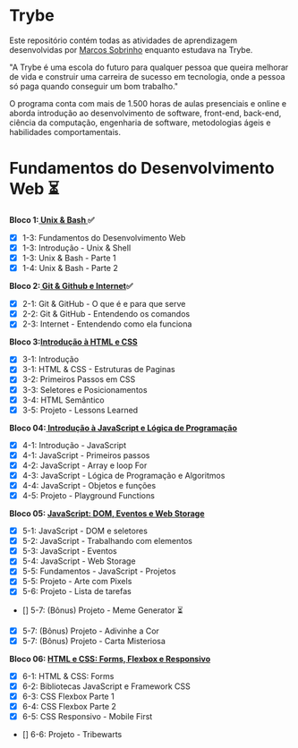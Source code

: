 # Trybe
Este repositório contém todas as atividades de aprendizagem desenvolvidas por [Marcos Sobrinho](https://www.linkedin.com/in/marcosvdss/) enquanto estudava na Trybe.

"A Trybe é uma escola do futuro para qualquer pessoa que queira melhorar de vida e construir uma carreira de sucesso em tecnologia, onde a pessoa só paga quando conseguir um bom trabalho."

O programa conta com mais de 1.500 horas de aulas presenciais e online e aborda introdução ao desenvolvimento de software, front-end, back-end, ciência da computação, engenharia de software, metodologias ágeis e habilidades comportamentais.

# Fundamentos do Desenvolvimento Web :hourglass_flowing_sand:

<b>Bloco 1:<a href="https://github.com/marcovdss/trybe-exercises/tree/main/01-fundamentos/bloco-01-unix-e-bash"> Unix & Bash </a>:white_check_mark:</b><br> 
- [X] 1-3: Fundamentos do Desenvolvimento Web
- [X] 1-3: Introdução - Unix & Shell
- [X] 1-3: Unix & Bash - Parte 1
- [X] 1-4: Unix & Bash - Parte 2

<b>Bloco 2:<a href="https://github.com/marcovdss/trybe-exercises/tree/main/01-fundamentos/bloco-02-git-github-e-internet"> Git & Github e Internet</a>:white_check_mark:</b><br>
- [x] 2-1: Git & GitHub - O que é e para que serve
- [X] 2-2: Git & GitHub - Entendendo os comandos
- [X] 2-3: Internet - Entendendo como ela funciona

<b>Bloco 3:<a href="https://github.com/marcovdss/trybe-exercises/tree/main/01-fundamentos/bloco-03-introducao-a-html-e-css">Introdução à HTML e CSS</a></b><br>
- [X] 3-1: Introdução
- [X] 3-1: HTML & CSS - Estruturas de Paginas
- [X] 3-2: Primeiros Passos em CSS
- [X] 3-3: Seletores e Posicionamentos
- [X] 3-4: HTML Semântico
- [X] 3-5: Projeto - Lessons Learned

<b>Bloco 04:<a href="https://github.com/marcovdss/trybe-exercises/tree/main/01-fundamentos/bloco-04-introducao-a-javascript-e-logica"> Introdução à JavaScript e Lógica de Programação </a></b><br>
- [X] 4-1:  Introdução - JavaScript
- [X] 4-1:  JavaScript - Primeiros passos
- [X] 4-2:  JavaScript - Array e loop For
- [X] 4-3:  JavaScript - Lógica de Programação e Algoritmos
- [X] 4-4:  JavaScript - Objetos e funções
- [X] 4-5:  Projeto - Playground Functions

<b>Bloco 05: <a href="https://github.com/marcovdss/trybe-exercises/tree/main/01-fundamentos/bloco-05-javascript-DOM-eventos-WebStorage"> JavaScript: DOM, Eventos e Web Storage </a></b><br>
- [X] 5-1: JavaScript - DOM e seletores
- [X] 5-2: JavaScript - Trabalhando com elementos
- [X] 5-3: JavaScript - Eventos
- [x] 5-4: JavaScript - Web Storage
- [x] 5-5: Fundamentos - JavaScript - Projetos
- [x] 5-5: Projeto - Arte com Pixels
- [x] 5-6: Projeto - Lista de tarefas
- [] 5-7: (Bônus) Projeto - Meme Generator :hourglass_flowing_sand:
- [x] 5-7: (Bônus) Projeto - Adivinhe a Cor
- [x] 5-7: (Bônus) Projeto - Carta Misteriosa

<b>Bloco 06: <a href=https://github.com/marcovdss/trybe-exercises/tree/main/01-fundamentos/bloco-06-html-css-forms-flexbox-responsivo>
HTML e CSS: Forms, Flexbox e Responsivo </a></b><br>
- [x] 6-1: HTML & CSS: Forms
- [x] 6-2: Bibliotecas JavaScript e Framework CSS
- [x] 6-3: CSS Flexbox Parte 1
- [x] 6-4: CSS Flexbox Parte 2
- [x] 6-5: CSS Responsivo - Mobile First
- [] 6-6: Projeto - Tribewarts
